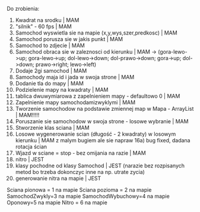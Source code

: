 Do zrobienia:
1. Kwadrat na srodku | MAM
2. "silnik" - 60 fps | MAM
3. Samochod wyswietla sie na mapie (x,y,wys,szer,predkosc) | MAM
4. Samochod porusza sie w jakis punkt | MAM
5. Samochod to zdjecie | MAM
6. Samochod obraca sie w zaleznosci od kierunku | MAM -> (gora-lewo->up; gora-lewo->up; dol-lewo->down; dol-prawo->down; gora->up; dol->down; prawo->right; lewo->left)
7. Dodaje 2gi samochod | MAM
8. Samochody maja id i jada w swoja strone | MAM
9. Dodanie tla do mapy | MAM
10. Podzielenie mapy na kwadraty | MAM
11. tablica dwuwymiarowa z zapelnieniem mapy - defaultowo 0 | MAM
12. Zapelnienie mapy samochodamizwyklymi | MAM
13. Tworzenie samochodow na podstawie zmiennej map w Mapa - ArrayList | MAM!!!!!
14. Poruszanie sie samochodow w swoja strone - losowe wybranie | MAM
15. Stworzenie klas sciana | MAM
16. Losowe wygenerowanie scian (długość - 2 kwadraty) w losowym kierunku | MAM z malym bugiem ale sie napraw
    16a) bug fixed, dadana rotacja ścian
18. Wjazd w sciane = stop - bez omijania na razie | MAM
19. nitro | JEST
20. klasy pochodne od klasy Samochod | JEST (narazie bez rozpisanych metod bo trzeba dokonczyc inne na np. utrate zycia)
21. generowanie nitra na mapie | JEST

Sciana pionowa = 1 na mapie
Sciana pozioma = 2 na mapie
SamochodZwykly=3 na mapie
SamochodWybuchowy=4 na mapie
Oponowy=5  na mapie
Nitro = 6 na mapie
